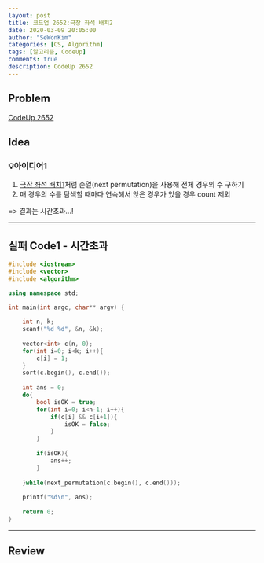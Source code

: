 ```yaml
---
layout: post
title: 코드업 2652:극장 좌석 배치2
date: 2020-03-09 20:05:00
author: "SeWonKim"
categories: [CS, Algorithm]
tags: [알고리즘, CodeUp]
comments: true
description: CodeUp 2652
---
```


## Problem

[CodeUp 2652](https://codeup.kr/problem.php?id=2652)

## Idea

### 💡아이디어1

1. [극장 좌석 배치1](https://sewonkimm.github.io/algorithm/2020/03/03/Q2651.html)처럼 순열(next permutation)을 사용해 전체 경우의 수 구하기
2. 매 경우의 수를 탐색할 때마다 연속해서 앉은 경우가 있을 경우 count 제외

=> 결과는 시간초과...!

---


## 실패 Code1 - 시간초과 
```cpp
#include <iostream>
#include <vector>
#include <algorithm>

using namespace std;

int main(int argc, char** argv) {
	
	int n, k;
	scanf("%d %d", &n, &k);
	
	vector<int> c(n, 0);
	for(int i=0; i<k; i++){
		c[i] = 1;
	}
	sort(c.begin(), c.end());
	
	int ans = 0;
	do{
		bool isOK = true;
		for(int i=0; i<n-1; i++){
			if(c[i] && c[i+1]){
				isOK = false;
			}
		}
		
		if(isOK){
			ans++;
		}
		
	}while(next_permutation(c.begin(), c.end()));
	
	printf("%d\n", ans);
	
	return 0;
}
```
---


## Review
